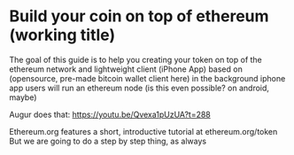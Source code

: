 # Build your coin on top of ethereum (working title)

The goal of this guide is to help you creating your token on top of the ethereum network and lightweight client (iPhone App) based on (opensource, pre-made bitcoin wallet client here)
 in the background iphone app users will run an ethereum node (is this even possible? on android, maybe)

Augur does that:
https://youtu.be/Qvexa1pUzUA?t=288


Ethereum.org features a short, introductive tutorial at ethereum.org/token 
But we are going to do a step by step thing, as always





